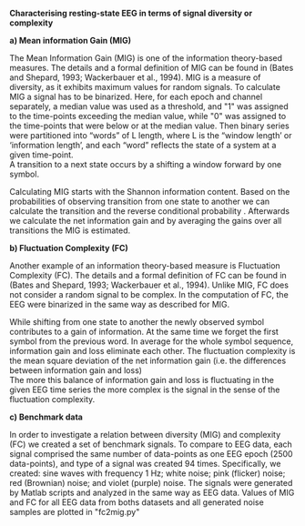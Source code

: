 
<b>Characterising resting-state EEG in terms of signal diversity or complexity</b>


<b>a) Mean information Gain (MIG)</b>


The Mean Information Gain (MIG) is one of the information theory-based measures. The details and a formal definition of MIG can be found in (Bates and Shepard, 1993; Wackerbauer et al., 1994).
MIG is a measure of diversity, as it exhibits maximum values for random signals.
To calculate MIG a signal has to be binarized. 
Here, for each epoch and channel separately, a median value was used as a threshold, and "1" was assigned to the time-points exceeding the median value, while "0" was assigned to the time-points that were below or at the median value. 
Then binary series were partitioned into “words” of L length, where L is the “window length’ or ‘information length’, and each “word” reflects the state of a system at a given time-point.  
A transition to a next state occurs by a shifting a window forward by one symbol.
  
Calculating MIG starts with the Shannon information content. Based on the probabilities of observing transition from one state to another we can calculate the transition and the reverse conditional probability . Afterwards we calculate the net information gain and by averaging the gains over all transitions the MIG is estimated.


<b> b) Fluctuation Complexity (FC) </b>

Another example of an information theory-based measure is Fluctuation Complexity (FC).
The details and a formal definition of FC can be found in (Bates and Shepard, 1993; Wackerbauer et al., 1994).
Unlike MIG, FC does not consider a random signal to be complex. 
In the computation of FC, the EEG were binarized in the same way as described for MIG.

While shifting from one state to another  the newly observed symbol contributes to a gain of information. 
At the same time we forget the first symbol from the previous word. 
In average for the whole symbol sequence, information gain and loss eliminate each other. The fluctuation complexity is the mean square deviation of the net information gain (i.e. the differences between information gain and loss) 	
The more this balance of information gain and loss is fluctuating in the given EEG time series the more complex is the signal in the sense of the fluctuation complexity.

<b> c) Benchmark data </b>

In order to investigate a relation between diversity (MIG) and complexity (FC) we created a set of benchmark signals. To compare to EEG data, each signal comprised the same number of data-points as one EEG epoch (2500 data-points), and type of a signal was created 94 times.
Specifically, we created:  sine waves with frequency 1 Hz; white noise; pink (flicker) noise; red (Brownian) noise; and violet (purple) noise. The signals were generated by Matlab scripts and analyzed in the same way as EEG data. Values of MIG and FC for all EEG data from boths datasets and all generated noise samples are plotted in "fc2mig.py"
